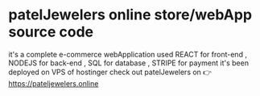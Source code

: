 # patelJewelers online store/webApp source code 
it's a complete e-commerce webApplication 
used  REACT for front-end , 
NODEJS for back-end ,
SQL for database ,
STRIPE for payment
it's been deployed on VPS of hostinger
check out patelJewelers on   👉  https://pateljewelers.online
